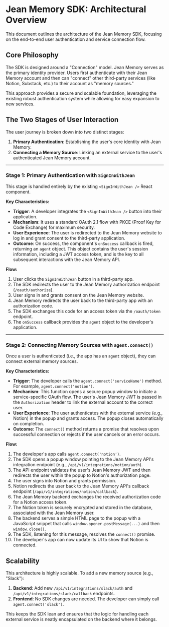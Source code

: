 # Jean Memory SDK: Architectural Overview

This document outlines the architecture of the Jean Memory SDK, focusing on the end-to-end user authentication and service connection flow.

## Core Philosophy

The SDK is designed around a "Connection" model. Jean Memory serves as the primary identity provider. Users first authenticate with their Jean Memory account and then can "connect" other third-party services (like Notion, Substack, etc.) to their account as "memory sources."

This approach provides a secure and scalable foundation, leveraging the existing robust authentication system while allowing for easy expansion to new services.

## The Two Stages of User Interaction

The user journey is broken down into two distinct stages:

1.  **Primary Authentication**: Establishing the user's core identity with Jean Memory.
2.  **Connecting a Memory Source**: Linking an external service to the user's authenticated Jean Memory account.

---

### Stage 1: Primary Authentication with `SignInWithJean`

This stage is handled entirely by the existing `<SignInWithJean />` React component.

**Key Characteristics:**

*   **Trigger**: A developer integrates the `<SignInWithJean />` button into their application.
*   **Mechanism**: It uses a standard OAuth 2.1 flow with PKCE (Proof Key for Code Exchange) for maximum security.
*   **User Experience**: The user is redirected to the Jean Memory website to log in and grant consent to the third-party application.
*   **Outcome**: On success, the component's `onSuccess` callback is fired, returning an `agent` object. This object contains the user's session information, including a JWT access token, and is the key to all subsequent interactions with the Jean Memory API.

**Flow:**
1.  User clicks the `SignInWithJean` button in a third-party app.
2.  The SDK redirects the user to the Jean Memory authorization endpoint (`/oauth/authorize`).
3.  User signs in and grants consent on the Jean Memory website.
4.  Jean Memory redirects the user back to the third-party app with an authorization code.
5.  The SDK exchanges this code for an access token via the `/oauth/token` endpoint.
6.  The `onSuccess` callback provides the `agent` object to the developer's application.

---

### Stage 2: Connecting Memory Sources with `agent.connect()`

Once a user is authenticated (i.e., the app has an `agent` object), they can connect external memory sources.

**Key Characteristics:**

*   **Trigger**: The developer calls the `agent.connect('serviceName')` method. For example, `agent.connect('notion')`.
*   **Mechanism**: This function opens a secure popup window to initiate a service-specific OAuth flow. The user's Jean Memory JWT is passed in the `Authorization` header to link the external account to the correct user.
*   **User Experience**: The user authenticates with the external service (e.g., Notion) in the popup and grants access. The popup closes automatically on completion.
*   **Outcome**: The `connect()` method returns a promise that resolves upon successful connection or rejects if the user cancels or an error occurs.

**Flow:**
1.  The developer's app calls `agent.connect('notion')`.
2.  The SDK opens a popup window pointing to the Jean Memory API's integration endpoint (e.g., `/api/v1/integrations/notion/auth`).
3.  The API endpoint validates the user's Jean Memory JWT and then redirects the user within the popup to Notion's authorization page.
4.  The user signs into Notion and grants permission.
5.  Notion redirects the user back to the Jean Memory API's callback endpoint (`/api/v1/integrations/notion/callback`).
6.  The Jean Memory backend exchanges the received authorization code for a Notion access token.
7.  The Notion token is securely encrypted and stored in the database, associated with the Jean Memory user.
8.  The backend serves a simple HTML page to the popup with a JavaScript snippet that calls `window.opener.postMessage(...)` and then `window.close()`.
9.  The SDK, listening for this message, resolves the `connect()` promise.
10. The developer's app can now update its UI to show that Notion is connected.

## Scalability

This architecture is highly scalable. To add a new memory source (e.g., "Slack"):

1.  **Backend**: Add new `/api/v1/integrations/slack/auth` and `/api/v1/integrations/slack/callback` endpoints.
2.  **Frontend**: No SDK changes are needed. The developer can simply call `agent.connect('slack')`.

This keeps the SDK lean and ensures that the logic for handling each external service is neatly encapsulated on the backend where it belongs.
